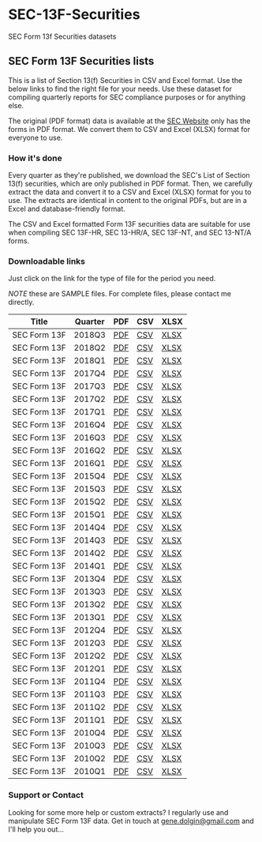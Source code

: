 # SEC-13F-Securities
SEC Form 13f Securities datasets

## SEC Form 13F Securities lists

This is a list of Section 13(f) Securities in CSV and Excel format. Use the below links to find the right file for your needs. Use these dataset for compiling quarterly reports for SEC compliance purposes or for anything else. 

The original (PDF format) data is available at the [SEC Website](https://www.sec.gov/divisions/investment/13flists.htm) only has the forms in PDF format. We convert them to CSV and Excel (XLSX) format for everyone to use.


### How it's done

Every quarter as they're published, we download the SEC's List of Section 13(f) securities, which are only published in PDF format. Then, we carefully extract the data and convert it to a CSV and Excel (XLSX) format for you to use. The extracts are identical in content to the original PDFs, but are in a Excel and database-friendly format.

The CSV and Excel formatted Form 13F securities data are suitable for use when compiling SEC 13F-HR, SEC 13-HR/A, SEC 13F-NT, and SEC 13-NT/A forms.

### Downloadable links

Just click on the link for the type of file for the period you need.

*NOTE* these are SAMPLE files. For complete files, please contact me directly.

Title|Quarter|PDF|CSV|XLSX
---|---|---|---|---
SEC Form 13F|2018Q3|[PDF](pdf/13flist2018q3.pdf)|[CSV](data/sample/csv/13flist2018q3.csv)|[XLSX](data/sample/xlsx/13flist2018q3.xlsx)
SEC Form 13F|2018Q2|[PDF](pdf/13flist2018q2.pdf)|[CSV](data/sample/csv/13flist2018q2.csv)|[XLSX](data/sample/xlsx/13flist2018q2.xlsx)
SEC Form 13F|2018Q1|[PDF](pdf/13flist2018q1.pdf)|[CSV](data/sample/csv/13flist2018q1.csv)|[XLSX](data/sample/xlsx/13flist2018q1.xlsx)
SEC Form 13F|2017Q4|[PDF](pdf/13flist2017q4.pdf)|[CSV](data/sample/csv/13flist2017q4.csv)|[XLSX](data/sample/xlsx/13flist2017q4.xlsx)
SEC Form 13F|2017Q3|[PDF](pdf/13flist2017q3.pdf)|[CSV](data/sample/csv/13flist2017q3.csv)|[XLSX](data/sample/xlsx/13flist2017q3.xlsx)
SEC Form 13F|2017Q2|[PDF](pdf/13flist2017q2.pdf)|[CSV](data/sample/csv/13flist2017q2.csv)|[XLSX](data/sample/xlsx/13flist2017q2.xlsx)
SEC Form 13F|2017Q1|[PDF](pdf/13flist2017q1.pdf)|[CSV](data/sample/csv/13flist2017q1.csv)|[XLSX](data/sample/xlsx/13flist2017q1.xlsx)
SEC Form 13F|2016Q4|[PDF](pdf/13flist2016q4.pdf)|[CSV](data/sample/csv/13flist2016q4.csv)|[XLSX](data/sample/xlsx/13flist2016q4.xlsx)
SEC Form 13F|2016Q3|[PDF](pdf/13flist2016q3.pdf)|[CSV](data/sample/csv/13flist2016q3.csv)|[XLSX](data/sample/xlsx/13flist2016q3.xlsx)
SEC Form 13F|2016Q2|[PDF](pdf/13flist2016q2.pdf)|[CSV](data/sample/csv/13flist2016q2.csv)|[XLSX](data/sample/xlsx/13flist2016q2.xlsx)
SEC Form 13F|2016Q1|[PDF](pdf/13flist2016q1.pdf)|[CSV](data/sample/csv/13flist2016q1.csv)|[XLSX](data/sample/xlsx/13flist2016q1.xlsx)
SEC Form 13F|2015Q4|[PDF](pdf/13flist2015q4.pdf)|[CSV](data/sample/csv/13flist2015q4.csv)|[XLSX](data/sample/xlsx/13flist2015q4.xlsx)
SEC Form 13F|2015Q3|[PDF](pdf/13flist2015q3.pdf)|[CSV](data/sample/csv/13flist2015q3.csv)|[XLSX](data/sample/xlsx/13flist2015q3.xlsx)
SEC Form 13F|2015Q2|[PDF](pdf/13flist2015q2.pdf)|[CSV](data/sample/csv/13flist2015q2.csv)|[XLSX](data/sample/xlsx/13flist2015q2.xlsx)
SEC Form 13F|2015Q1|[PDF](pdf/13flist2015q1.pdf)|[CSV](data/sample/csv/13flist2015q1.csv)|[XLSX](data/sample/xlsx/13flist2015q1.xlsx)
SEC Form 13F|2014Q4|[PDF](pdf/13flist2014q4.pdf)|[CSV](data/sample/csv/13flist2014q4.csv)|[XLSX](data/sample/xlsx/13flist2014q4.xlsx)
SEC Form 13F|2014Q3|[PDF](pdf/13flist2014q3.pdf)|[CSV](data/sample/csv/13flist2014q3.csv)|[XLSX](data/sample/xlsx/13flist2014q3.xlsx)
SEC Form 13F|2014Q2|[PDF](pdf/13flist2014q2.pdf)|[CSV](data/sample/csv/13flist2014q2.csv)|[XLSX](data/sample/xlsx/13flist2014q2.xlsx)
SEC Form 13F|2014Q1|[PDF](pdf/13flist2014q1.pdf)|[CSV](data/sample/csv/13flist2014q1.csv)|[XLSX](data/sample/xlsx/13flist2014q1.xlsx)
SEC Form 13F|2013Q4|[PDF](pdf/13flist2013q4.pdf)|[CSV](data/sample/csv/13flist2013q4.csv)|[XLSX](data/sample/xlsx/13flist2013q4.xlsx)
SEC Form 13F|2013Q3|[PDF](pdf/13flist2013q3.pdf)|[CSV](data/sample/csv/13flist2013q3.csv)|[XLSX](data/sample/xlsx/13flist2013q3.xlsx)
SEC Form 13F|2013Q2|[PDF](pdf/13flist2013q2.pdf)|[CSV](data/sample/csv/13flist2013q2.csv)|[XLSX](data/sample/xlsx/13flist2013q2.xlsx)
SEC Form 13F|2013Q1|[PDF](pdf/13flist2013q1.pdf)|[CSV](data/sample/csv/13flist2013q1.csv)|[XLSX](data/sample/xlsx/13flist2013q1.xlsx)
SEC Form 13F|2012Q4|[PDF](pdf/13flist2012q4.pdf)|[CSV](data/sample/csv/13flist2012q4.csv)|[XLSX](data/sample/xlsx/13flist2012q4.xlsx)
SEC Form 13F|2012Q3|[PDF](pdf/13flist2012q3.pdf)|[CSV](data/sample/csv/13flist2012q3.csv)|[XLSX](data/sample/xlsx/13flist2012q3.xlsx)
SEC Form 13F|2012Q2|[PDF](pdf/13flist2012q2.pdf)|[CSV](data/sample/csv/13flist2012q2.csv)|[XLSX](data/sample/xlsx/13flist2012q2.xlsx)
SEC Form 13F|2012Q1|[PDF](pdf/13flist2012q1.pdf)|[CSV](data/sample/csv/13flist2012q1.csv)|[XLSX](data/sample/xlsx/13flist2012q1.xlsx)
SEC Form 13F|2011Q4|[PDF](pdf/13flist2011q4.pdf)|[CSV](data/sample/csv/13flist2011q4.csv)|[XLSX](data/sample/xlsx/13flist2011q4.xlsx)
SEC Form 13F|2011Q3|[PDF](pdf/13flist2011q3.pdf)|[CSV](data/sample/csv/13flist2011q3.csv)|[XLSX](data/sample/xlsx/13flist2011q3.xlsx)
SEC Form 13F|2011Q2|[PDF](pdf/13flist2011q2.pdf)|[CSV](data/sample/csv/13flist2011q2.csv)|[XLSX](data/sample/xlsx/13flist2011q2.xlsx)
SEC Form 13F|2011Q1|[PDF](pdf/13flist2011q1.pdf)|[CSV](data/sample/csv/13flist2011q1.csv)|[XLSX](data/sample/xlsx/13flist2011q1.xlsx)
SEC Form 13F|2010Q4|[PDF](pdf/13flist2010q4.pdf)|[CSV](data/sample/csv/13flist2010q4.csv)|[XLSX](data/sample/xlsx/13flist2010q4.xlsx)
SEC Form 13F|2010Q3|[PDF](pdf/13flist2010q3.pdf)|[CSV](data/sample/csv/13flist2010q3.csv)|[XLSX](data/sample/xlsx/13flist2010q3.xlsx)
SEC Form 13F|2010Q2|[PDF](pdf/13flist2010q2.pdf)|[CSV](data/sample/csv/13flist2010q2.csv)|[XLSX](data/sample/xlsx/13flist2010q2.xlsx)
SEC Form 13F|2010Q1|[PDF](pdf/13flist2010q1.pdf)|[CSV](data/sample/csv/13flist2010q1.csv)|[XLSX](data/sample/xlsx/13flist2010q1.xlsx)

### Support or Contact

Looking for some more help or custom extracts? I regularly use and manipulate SEC Form 13F data. Get in touch at <gene.dolgin@gmail.com> and I'll help you out...
